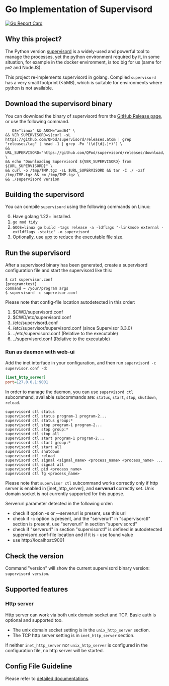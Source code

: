 # Go Implementation of Supervisord

[![Go Report Card](https://goreportcard.com/badge/github.com/QPod/supervisord)](https://goreportcard.com/report/github.com/QPod/supervisord)

## Why this project?

The Python version [supervisord](http://supervisord.org/) is a widely-used and powerful tool to manage the processes, yet the python environment required by it, in some situation, for example in the docker environment, is too big for us (same for `pm2` and NodeJS).

This project re-implements supervisord in golang. Compiled `supervisord` has a very small footprint (<5MB), which is suitable for environments where python is not available.

## Download the supervisord binary

You can download the binary of supervisord from the [GitHub Release page](https://github.com/QPod/supervisord/releases/), or use the following command.

```shell
   OS="linux" && ARCH="amd64" \
&& VER_SUPERVISORD=$(curl -sL https://github.com/QPod/supervisord/releases.atom | grep "releases/tag" | head -1 | grep -Po '(\d[\d|.]+)') \
&& URL_SUPERVISORD="https://github.com/QPod/supervisord/releases/download/v${VER_SUPERVISORD}/supervisord_${VER_SUPERVISORD}_${OS}_${ARCH}.tar.gz" \
&& echo "Downloading Supervisord ${VER_SUPERVISORD} from ${URL_SUPERVISORD}" \
&& curl -o /tmp/TMP.tgz -sL $URL_SUPERVISORD && tar -C ./ -xzf /tmp/TMP.tgz && rm /tmp/TMP.tgz \
&& ./supervisord version
```

## Building the supervisord

You can compile `supervisord` using the following commands on Linux:

0. Have golang 1.22+ installed.
1. `go mod tidy`
2. `GOOS=linux go build -tags release -a -ldflags "-linkmode external -extldflags -static" -o supervisord`
3. Optionally, use [upx](https://github.com/upx/upx/) to reduce the executable file size.

## Run the supervisord

After a supervisord binary has been generated, create a supervisord configuration file and start the supervisord like this:

```Shell
$ cat supervisor.conf
[program:test]
command = /your/program args
$ supervisord -c supervisor.conf
```

Please note that config-file location autodetected in this order:

1. $CWD/supervisord.conf
2. $CWD/etc/supervisord.conf
3. /etc/supervisord.conf
4. /etc/supervisor/supervisord.conf (since Supervisor 3.3.0)
5. ../etc/supervisord.conf (Relative to the executable)
6. ../supervisord.conf (Relative to the executable)

### Run as daemon with web-ui

Add the inet interface in your configuration, and then run `supervisord -c supervisor.conf -d`:

```ini
[inet_http_server]
port=127.0.0.1:9001
```

In order to manage the daemon, you can use `supervisord ctl` subcommand, available subcommands are: `status`, `start`, `stop`, `shutdown`, `reload`.

```shell
supervisord ctl status
supervisord ctl status program-1 program-2...
supervisord ctl status group:*
supervisord ctl stop program-1 program-2...
supervisord ctl stop group:*
supervisord ctl stop all
supervisord ctl start program-1 program-2...
supervisord ctl start group:*
supervisord ctl start all
supervisord ctl shutdown
supervisord ctl reload
supervisord ctl signal <signal_name> <process_name> <process_name> ...
supervisord ctl signal all
supervisord ctl pid <process_name>
supervisord ctl fg <process_name>
```

Please note that `supervisor ctl` subcommand works correctly only if http server is enabled in [inet_http_server], and **serverurl** correctly set. Unix domain socket is not currently supported for this pupose.

Serverurl parameter detected in the following order:

- check if option -s or --serverurl is present, use this url
- check if -c option is present, and the "serverurl" in "supervisorctl" section is present, use "serverurl" in section "supervisorctl"
- check if "serverurl" in section "supervisorctl" is defined in autodetected supervisord.conf-file location and if it is - use found value
- use http://localhost:9001

## Check the version

Command "version" will show the current supervisord binary version: `supervisord version`.

## Supported features

### Http server

Http server can work via both unix domain socket and TCP. Basic auth is optional and supported too.

- The unix domain socket setting is in the `unix_http_server` section.
- The TCP http server setting is in `inet_http_server` section.

If neither `inet_http_server` nor `unix_http_server` is configured in the configuration file, no http server will be started.

## Config File Guideline

Please refer to [detailed documentations](./doc/doc-config.md).
